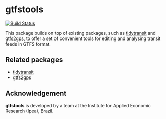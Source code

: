 # gtfstools

[![Build Status](https://travis-ci.org/dhersz/gtfsutils.svg?branch=master)](https://travis-ci.org/dhersz/gtfsutils)

This package builds on top of existing packages, such as [tidytransit](https://github.com/r-transit/tidytransit) and [gtfs2gps](https://github.com/ipeaGIT/gtfs2gps), to offer a set of convenient tools for editing and analysing transit feeds in GTFS format.

## Related packages

- [tidytransit](https://github.com/r-transit/tidytransit)
- [gtfs2gps](https://github.com/ipeaGIT/gtfs2gps)

## Acknowledgement

**gtfstools** is developed by a team at the Institute for Applied Economic Research (Ipea), Brazil.
